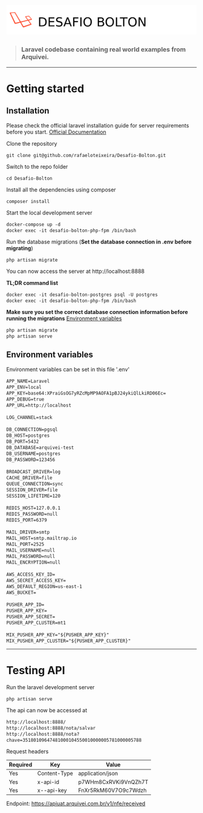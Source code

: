 # ![Laravel Example App](logo.png)

> ### Laravel codebase containing real world examples from Arquivei.

----------

# Getting started

## Installation

Please check the official laravel installation guide for server requirements before you start. [Official Documentation](https://laravel.com/docs/5.4/installation#installation)


Clone the repository

    git clone git@github.com/rafaeloteixeira/Desafio-Bolton.git

Switch to the repo folder

    cd Desafio-Bolton

Install all the dependencies using composer

    composer install

Start the local development server

    docker-compose up -d
    docker exec -it desafio-bolton-php-fpm /bin/bash

Run the database migrations (**Set the database connection in .env before migrating**)

    php artisan migrate

You can now access the server at http://localhost:8888

**TL;DR command list**

    docker exec -it desafio-bolton-postgres psql -U postgres
    docker exec -it desafio-bolton-php-fpm /bin/bash

    
**Make sure you set the correct database connection information before running the migrations** [Environment variables](#environment-variables)

    php artisan migrate
    php artisan serve

## Environment variables

Environment variables can be set in this file '.env'
    
    APP_NAME=Laravel
    APP_ENV=local
    APP_KEY=base64:XPraiGsOG7yRZcMpMP9AOFA1pBJ24ykiQlLkiRD06Ec=
    APP_DEBUG=true
    APP_URL=http://localhost

    LOG_CHANNEL=stack

    DB_CONNECTION=pgsql
    DB_HOST=postgres
    DB_PORT=5432
    DB_DATABASE=arquivei-test
    DB_USERNAME=postgres
    DB_PASSWORD=123456

    BROADCAST_DRIVER=log
    CACHE_DRIVER=file
    QUEUE_CONNECTION=sync
    SESSION_DRIVER=file
    SESSION_LIFETIME=120

    REDIS_HOST=127.0.0.1
    REDIS_PASSWORD=null
    REDIS_PORT=6379

    MAIL_DRIVER=smtp
    MAIL_HOST=smtp.mailtrap.io
    MAIL_PORT=2525
    MAIL_USERNAME=null
    MAIL_PASSWORD=null
    MAIL_ENCRYPTION=null

    AWS_ACCESS_KEY_ID=
    AWS_SECRET_ACCESS_KEY=
    AWS_DEFAULT_REGION=us-east-1
    AWS_BUCKET=

    PUSHER_APP_ID=
    PUSHER_APP_KEY=
    PUSHER_APP_SECRET=
    PUSHER_APP_CLUSTER=mt1

    MIX_PUSHER_APP_KEY="${PUSHER_APP_KEY}"
    MIX_PUSHER_APP_CLUSTER="${PUSHER_APP_CLUSTER}"

----------

# Testing API

Run the laravel development server

    php artisan serve

The api can now be accessed at

    http://localhost:8888/
    http://localhost:8888/nota/salvar
    http://localhost:8888/nota?chave=35180109647481000104550010000005781000005788

Request headers

| **Required** 	| **Key**           | **Value**            |
|-------------- |------------------	|--------------------- |
| Yes       	| Content-Type     	| application/json     |
| Yes       	| x-api-id       	| p7WHm8CxRVKi9VnQZh7T |
| Yes 	        | x--api-key    	| FnXr5RkM60V7O9c7Wdzh |

Endpoint: https://apiuat.arquivei.com.br/v1/nfe/received

